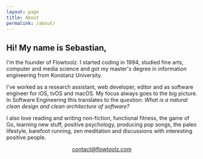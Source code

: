 ```yaml
---
layout: page
title: About
permalink: /about/
---
```


## Hi! My name is Sebastian,

I'm the founder of Flowtoolz. I started coding in 1994, studied fine arts, computer and media science and got my master's degree in information engineering from Konstanz University.

I've worked as a research assistant, web developer, editor and as software engineer for iOS, tvOS and macOS. My focus always goes to the big picture. In Software Engineering this translates to the question: <i>What is a natural clean design and clean architecture of software?</i>

I also love reading and writing non-fiction, functional fitness, the game of Go, learning new stuff, positive psychology, producing pop songs, the paleo lifestyle, barefoot running, zen meditation and discussions with interesting positive people.

<p style="text-align:center">
   <a class="u-email" href="mailto:{{ site.email }}">contact@flowtoolz.com</a>
</p>
